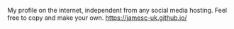 My profile on the internet, independent from any social media hosting. Feel free to copy and make your own.
https://jamesc-uk.github.io/
